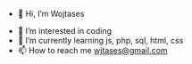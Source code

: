 - 👋 Hi, I’m Wojtases</p>
- 👀 I’m interested in coding
- 🌱 I’m currently learning js, php, sql, html, css
- 📫 How to reach me wjtases@gmail.com <br>

<!---
W0jtases/W0jtases is a ✨ special ✨ repository because its `README.md` (this file) appears on your GitHub profile.
You can click the Preview link to take a look at your changes.
--->
